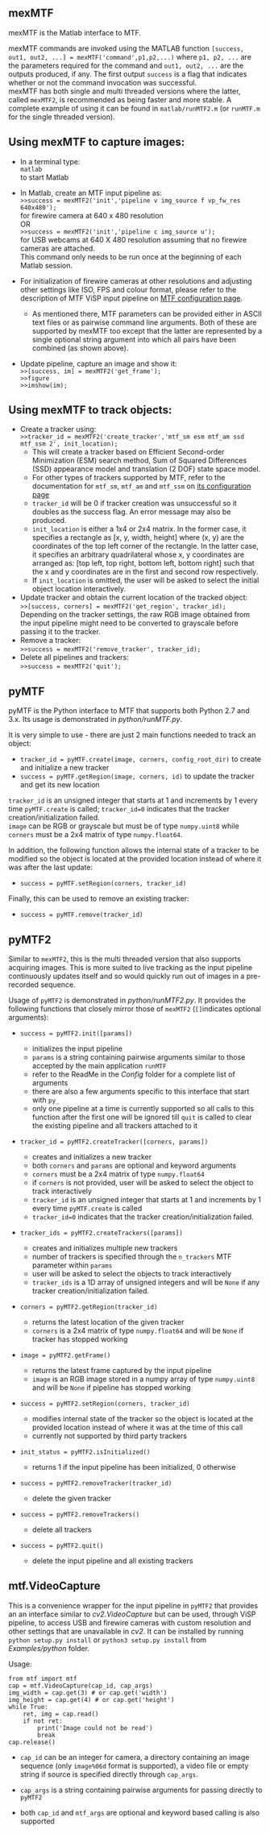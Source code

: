 mexMTF
------

mexMTF is the Matlab interface to MTF.

mexMTF commands are invoked using the MATLAB function `[success, out1,
out2, ...] = mexMTF('command',p1,p2,...)` where `p1, p2, ...` are the
parameters required for the command and `out1, out2, ...` are the outputs
produced, if any. The first output `success` is a flag that indicates
whether or not the command invocation was successful. \
 mexMTF has both single and multi threaded versions where the latter,
called `mexMTF2`, is recommended as being faster and more stable. A
complete example of using it can be found in
`matlab/runMTF2.m` (or `runMTF.m` for the single threaded version).

Using mexMTF to capture images:
-------------------------------

-   In a terminal type:\
     `matlab`\
     to start Matlab
-   In Matlab, create an MTF input pipeline as: \
     `>>success = mexMTF2('init','pipeline v img_source f vp_fw_res
    640x480');` \
     for firewire camera at 640 x 480 resolution \
     OR\
     `>>success = mexMTF2('init','pipeline c img_source u');` \
     for USB webcams at 640 X 480 resolution assuming that no firewire
    cameras are attached.<br>
	This command only needs to be run once at the beginning of each Matlab session.

-   For initialization of firewire cameras at other resolutions and
    adjusting other settings like ISO, FPS and colour format, please
    refer to the description of MTF ViSP input pipeline on [MTF
    configuration
    page](http://webdocs.cs.ualberta.ca/~vis/mtf/params.html).
    -   As mentioned there, MTF parameters can be provided either in
        ASCII text files or as pairwise command line arguments. Both of
        these are supported by mexMTF too except that the latter are
        represented by a single optional string argument into which all
        pairs have been combined (as shown above).
-   Update pipeline, capture an image and show it: \
     `>>[success, im] = mexMTF2('get_frame');`\
     `>>figure`\
     `>>imshow(im);`

Using mexMTF to track objects:
------------------------------

-   Create a tracker using:\
     `>>tracker_id = mexMTF2('create_tracker','mtf_sm esm mtf_am
    ssd mtf_ssm 2', init_location);`
    -   This will create a tracker based on Efficient Second-order
        Minimization (ESM) search method, Sum of Squared Differences
        (SSD) appearance model and translation (2 DOF) state space
        model.
    -   For other types of trackers supported by MTF, refer to the
        documentation for `mtf_sm`, `mtf_am` and `mtf_ssm` on [its
        configuration
        page](http://webdocs.cs.ualberta.ca/~vis/mtf/params.html)
    -   `tracker_id` will be 0 if tracker creation was unsuccessful so it
        doubles as the success flag. An error message may also be
        produced.
    -   `init_location` is either a 1x4 or 2x4 matrix. In the former
        case, it specifies a rectangle as [x, y, width, height] where
        (x, y) are the coordinates of the top left corner of the
        rectangle. In the latter case, it specifies an arbitrary
        quadrilateral whose x, y coordinates are arranged as: [top left,
        top right, bottom left, bottom right] such that the x and y
        coordinates are in the first and second row respectively.
    -   If `init_location` is omitted, the user will be asked to select
        the initial object location interactively.
-   Update tracker and obtain the current location of the tracked
    object:\
     `>>[success, corners] = mexMTF2('get_region', tracker_id);` \
     Depending on the tracker settings, the raw RGB image obtained from
    the input pipeline might need to be converted to grayscale before
    passing it to the tracker.
-   Remove a tracker:\
     `>>success = mexMTF2('remove_tracker', tracker_id);`
-   Delete all pipelines and trackers:\
     `>>success = mexMTF2('quit');`
	 
	 
pyMTF
-----

pyMTF is the Python interface to MTF that supports both Python 2.7 and 3.x.
Its usage is demonstrated in _python/runMTF.py_.

It is very simple to use - there are just 2 main functions needed to track an object:

-   `tracker_id = pyMTF.create(image, corners, config_root_dir)` to create and initialize a new tracker
-   `success = pyMTF.getRegion(image, corners, id)` to update the tracker and get its new location

`tracker_id` is an unsigned integer that starts at 1 and increments by 1 every time `pyMTF.create` is called; `tracker_id=0` indicates that the tracker creation/initialization failed.  
`image` can be RGB or grayscale but must be of type `numpy.uint8` while `corners` must be a 2x4 matrix of type `numpy.float64`.  

In addition, the following function allows the internal state of a tracker to be modified so the object is located at the provided location instead of where it was after the last update:

-   `success = pyMTF.setRegion(corners, tracker_id)`  

Finally, this can be used to remove an existing tracker:

-   `success = pyMTF.remove(tracker_id)`

pyMTF2
------

Similar to `mexMTF2`, this is the multi threaded version that also supports acquiring images.
This is more suited to live tracking as the input pipeline continuously updates itself and so would quickly run out of images in a pre-recorded sequence.

Usage of `pyMTF2` is demonstrated in _python/runMTF2.py_.
It provides the following functions that closely mirror those of `mexMTF2` (`[]`indicates optional arguments):


-   `success = pyMTF2.init([params])`
    - initializes the input pipeline
    - `params` is a string containing pairwise arguments similar to those accepted by the main application `runMTF`
    - refer to the ReadMe in the _Config_ folder for a complete list of arguments
    - there are also a few arguments specific to this interface that start with `py_`	
    - only one pipeline at a time is currently supported so all calls to this function after the first one will be ignored till `quit` is called to clear the existing pipeline and all trackers attached to it

-   `tracker_id = pyMTF2.createTracker([corners, params])`
    - creates and initializes a new tracker
    - both  `corners`  and `params` are optional and keyword arguments
    - `corners` must be a 2x4 matrix of type `numpy.float64`
    - if `corners` is not provided, user will be asked to select the object to track interactively
    - `tracker_id` is an unsigned integer that starts at 1 and increments by 1 every time `pyMTF.create` is called
    - `tracker_id=0` indicates that the tracker creation/initialization failed.
	
-   `tracker_ids = pyMTF2.createTrackers([params])`
    - creates and initializes multiple new trackers
	- number of trackers is specified through the `n_trackers` MTF parameter within `params`
    - user will be asked to select the objects to track interactively
    - `tracker_ids` is a 1D array of unsigned integers and will be `None` if any tracker creation/initialization failed.	
	
-   `corners = pyMTF2.getRegion(tracker_id)`
    - returns the latest location of the given tracker
    - `corners` is a 2x4 matrix of type `numpy.float64` and will be `None` if tracker has stopped working	
	
-   `image = pyMTF2.getFrame()`
    - returns the latest frame captured by the input pipeline
    - `image` is an RGB image stored in a numpy array of type `numpy.uint8` and will be `None` if pipeline has stopped working
	
-   `success = pyMTF2.setRegion(corners, tracker_id)`
    - modifies internal state of the tracker so the object is located at the provided location instead of where it was at the time of this call
    - currently not supported by third party trackers

-   `init_status = pyMTF2.isInitialized()`
    - returns 1 if the input pipeline has been initialized, 0 otherwise	

-   `success = pyMTF2.removeTracker(tracker_id)`
    - delete the given tracker
	
-   `success = pyMTF2.removeTrackers()`
    - delete all trackers	
	
-   `success = pyMTF2.quit()`
    - delete the input pipeline and all existing trackers
	
mtf.VideoCapture
----------------

This is a convenience wrapper for the input pipeline in `pyMTF2` that provides an an interface similar to _cv2.VideoCapture_ but can be used, through ViSP pipeline, to access USB and firewire cameras with custom resolution and other settings that are unavailable in _cv2_.
It can be installed by running `python setup.py install` or `python3 setup.py install` from _Examples/python_ folder.

Usage:

```
from mtf import mtf
cap = mtf.VideoCapture(cap_id, cap_args)
img_width = cap.get(3) # or cap.get('width')
img_height = cap.get(4) # or cap.get('height')
while True:
	ret, img = cap.read()
	if not ret:
		print('Image could not be read')
		break
cap.release()		
```
-   `cap_id` can be an integer for camera, a directory containing an image sequence (only `image%06d` format is supported), a video file or empty string if source is specified directly through `cap_args`.

-   `cap_args` is a string containing pairwise arguments for passing directly to `pyMTF2`

- both `cap_id` and `mtf_args` are optional and keyword based calling is also supported





	
	

